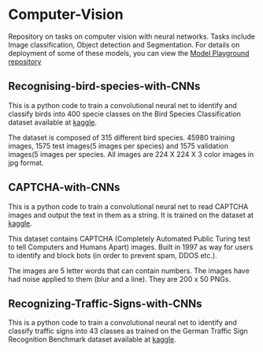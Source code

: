 # Computer-Vision
Repository on tasks on computer vision with neural networks. Tasks include Image classification, Object detection and Segmentation. For details on deployment of some of these models, you can view the [Model Playground repository](https://github.com/Akorex/Model-Playground)


## Recognising-bird-species-with-CNNs

This is a python code to train a convolutional neural net to identify and classify birds into 400 specie classes on the Bird Species Classification dataset available at [kaggle](https://www.kaggle.com/gpiosenka/100-bird-species).

The dataset is composed of 315 different bird species. 45980 training images, 1575 test images(5 images per species) and 1575 validation images(5 images per species.
All images are 224 X 224 X 3 color images in jpg format.



## CAPTCHA-with-CNNs

This is a python code to train a convolutional neural net to read CAPTCHA images and output the text in them as a string. It is trained on the dataset at [kaggle](https://www.kaggle.com/fournierp/captcha-version-2-images).

This dataset contains CAPTCHA (Completely Automated Public Turing test to tell Computers and Humans Apart) images. Built in 1997 as way for users to identify and block bots (in order to prevent spam, DDOS etc.).

The images are 5 letter words that can contain numbers. The images have had noise applied to them (blur and a line). They are 200 x 50 PNGs.

## Recognizing-Traffic-Signs-with-CNNs

This is a python code to train a convolutional neural net to identify and classify traffic signs into 43 classes as trained on the German Traffic Sign Recognition Benchmark dataset available at [kaggle](https://www.kaggle.com/meowmeowmeowmeowmeow/gtsrb-german-traffic-sign).

